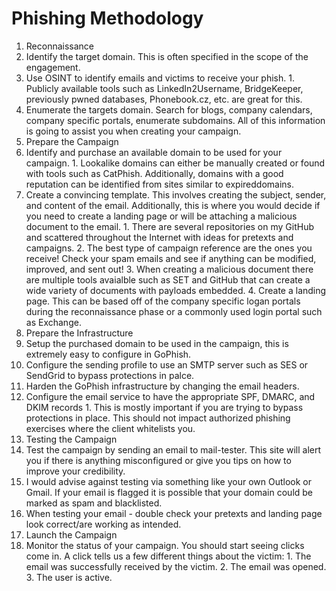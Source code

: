 # Phishing Methodology

1. Reconnaissance 
  1. Identify the target domain. This is often specified in the scope of the engagement. 
  2. Use OSINT to identify emails and victims to receive your phish. 
    1. Publicly available tools such as LinkedIn2Username, BridgeKeeper, previously pwned databases, Phonebook.cz, etc. are great for this.
  3. Enumerate the targets domain. Search for blogs, company calendars, company specific portals, enumerate subdomains. All of this information is going to assist you when creating your campaign.
2. Prepare the Campaign
  1. Identify and purchase an available domain to be used for your campaign.
    1. Lookalike domains can either be manually created or found with tools such as CatPhish. Additionally, domains with a good reputation can be identified from sites similar to expireddomains. 
  2. Create a convincing template. This involves creating the subject, sender, and content of the email. Additionally, this is where you would decide if you need to create a landing page or will be attaching a malicious document to the email.
    1. There are several repositories on my GitHub and scattered throughout the Internet with ideas for pretexts and campaigns. 
    2. The best type of campaign reference are the ones you receive! Check your spam emails and see if anything can be modified, improved, and sent out!
    3. When creating a malicious document there are multiple tools avaialble such as SET and GitHub that can create a wide variety of documents with payloads embedded.
    4. Create a landing page. This can be based off of the company specific logan portals during the reconnaissance phase or a commonly used login portal such as Exchange.
3. Prepare the Infrastructure
  1. Setup the purchased domain to be used in the campaign, this is extremely easy to configure in GoPhish.
  2. Configure the sending profile to use an SMTP server such as SES or SendGrid to bypass protections in palce.
  3. Harden the GoPhish infrastructure by changing the email headers.
  4. Configure the email service to have the appropriate SPF, DMARC, and DKIM records
    1. This is mostly important if you are trying to bypass protections in place. This should not impact authorized phishing exercises where the client whitelists you.
4. Testing the Campaign
  1. Test the campaign by sending an email to mail-tester. This site will alert you if there is anything misconfigured or give you tips on how to improve your credibility. 
  2. I would advise against testing via something like your own Outlook or Gmail. If your email is flagged it is possible that your domain could be marked as spam and blacklisted.
  3. When testing your email - double check your pretexts and landing page look correct/are working as intended.
5. Launch the Campaign 
  1. Monitor the status of your campaign. You should start seeing clicks come in. A click tells us a few different things about the victim:
    1. The email was successfully received by the victim.
    2. The email was opened.
    3. The user is active.
